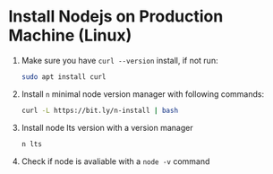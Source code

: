 # Install Nodejs on Production Machine (Linux)

1. Make sure you have `curl --version` install, if not run:

    ```bash
    sudo apt install curl 
    ```

1. Install `n` minimal node version manager with following commands:

    ```bash
    curl -L https://bit.ly/n-install | bash
    ```

1. Install node lts version with a version manager

    ```bash
    n lts
    ```
1. Check if node is avaliable with a `node -v` command


